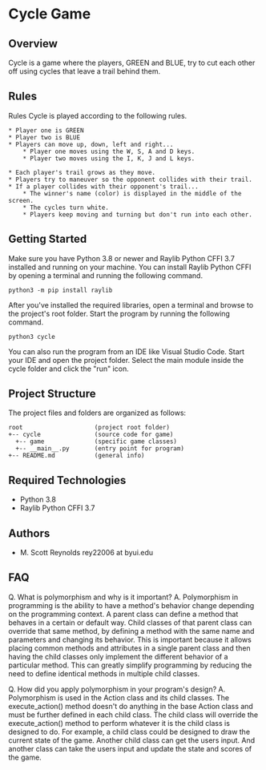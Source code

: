 # Cycle Game

## Overview

Cycle is a game where the players, GREEN and BLUE, try to cut each other off using cycles that leave a trail behind them.

## Rules

Rules
Cycle is played according to the following rules.

    * Player one is GREEN
    * Player two is BLUE
    * Players can move up, down, left and right...
        * Player one moves using the W, S, A and D keys.
        * Player two moves using the I, K, J and L keys.

    * Each player's trail grows as they move.
    * Players try to maneuver so the opponent collides with their trail.
    * If a player collides with their opponent's trail...
        * The winner's name (color) is displayed in the middle of the screen.
        * The cycles turn white.
        * Players keep moving and turning but don't run into each other.

## Getting Started

Make sure you have Python 3.8 or newer and Raylib Python CFFI 3.7 installed and running on your machine. You can install Raylib Python CFFI by opening a terminal and running the following command.

```
python3 -m pip install raylib
```

After you've installed the required libraries, open a terminal and browse to the project's root folder. Start the program by running the following command.

```
python3 cycle
```

You can also run the program from an IDE like Visual Studio Code. Start your IDE and open the 
project folder. Select the main module inside the cycle folder and click the "run" icon.

## Project Structure

The project files and folders are organized as follows:

```
root                    (project root folder)
+-- cycle               (source code for game)
  +-- game              (specific game classes)
  +-- __main__.py       (entry point for program)
+-- README.md           (general info)
```

## Required Technologies

* Python 3.8
* Raylib Python CFFI 3.7

## Authors

* M. Scott Reynolds rey22006 at byui.edu

## FAQ

Q. What is polymorphism and why is it important?
A. Polymorphism in programming is the ability to have a method's behavior change depending on the programming context. A parent class can define a method that behaves in a certain or default way. Child classes of that parent class can override that same method, by defining a method with the same name and parameters and changing its behavior. This is important because it allows placing common methods and attributes in a single parent class and then having the child classes only implement the different behavior of a particular method. This can greatly simplify programming by reducing the need to define identical methods in multiple child classes.

Q. How did you apply polymorphism in your program's design?
A. Polymorphism is used in the Action class and its child classes. The execute_action() method doesn't do anything in the base Action class and must be further defined in each child class. The child class will override the execute_action() method to perform whatever it is the child class is designed to do. For example, a child class could be designed to draw the current state of the game. Another child class can get the users input. And another class can take the users input and update the state and scores of the game.


      
